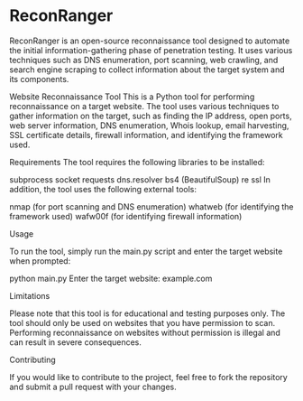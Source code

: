 # ReconRanger
ReconRanger is an open-source reconnaissance tool designed to automate the initial information-gathering phase of penetration testing. It uses various techniques such as DNS enumeration, port scanning, web crawling, and search engine scraping to collect information about the target system and its components.

Website Reconnaissance Tool
This is a Python tool for performing reconnaissance on a target website. The tool uses various techniques to gather information on the target, such as finding the IP address, open ports, web server information, DNS enumeration, Whois lookup, email harvesting, SSL certificate details, firewall information, and identifying the framework used.

Requirements
The tool requires the following libraries to be installed:

subprocess
socket
requests
dns.resolver
bs4 (BeautifulSoup)
re
ssl
In addition, the tool uses the following external tools:

nmap (for port scanning and DNS enumeration)
whatweb (for identifying the framework used)
wafw00f (for identifying firewall information)

Usage

To run the tool, simply run the main.py script and enter the target website when prompted:

python main.py
Enter the target website: example.com

Limitations

Please note that this tool is for educational and testing purposes only. The tool should only be used on websites that you have permission to scan. Performing reconnaissance on websites without permission is illegal and can result in severe consequences.

Contributing

If you would like to contribute to the project, feel free to fork the repository and submit a pull request with your changes.

